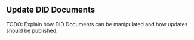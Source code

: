 ## Update DID Documents

TODO: Explain how DID Documents can be manipulated and how updates should be published.
